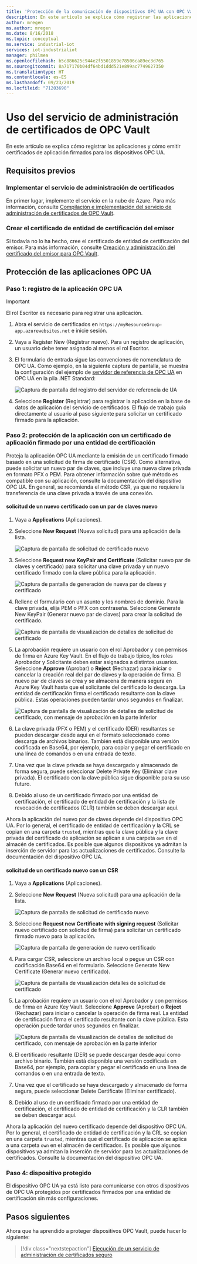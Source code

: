 ```yaml
---
title: 'Protección de la comunicación de dispositivos OPC UA con OPC Vault: Azure | Microsoft Docs'
description: En este artículo se explica cómo registrar las aplicaciones OPC UA y cómo emitir certificados de aplicación firmados para los dispositivos OPC UA con OPC Vault.
author: mregen
ms.author: mregen
ms.date: 8/16/2018
ms.topic: conceptual
ms.service: industrial-iot
services: iot-industrialiot
manager: philmea
ms.openlocfilehash: b5c886625c944e2f5501859e78506ca89ec3d765
ms.sourcegitcommit: 8a717170b04df64bd1ddd521e899ac7749627350
ms.translationtype: HT
ms.contentlocale: es-ES
ms.lasthandoff: 09/23/2019
ms.locfileid: "71203690"
---
```

# <a name="use-the-opc-vault-certificate-management-service"></a>Uso del servicio de administración de certificados de OPC Vault

En este artículo se explica cómo registrar las aplicaciones y cómo emitir certificados de aplicación firmados para los dispositivos OPC UA.

## <a name="prerequisites"></a>Requisitos previos

### <a name="deploy-the-certificate-management-service"></a>Implementar el servicio de administración de certificados

En primer lugar, implemente el servicio en la nube de Azure. Para más información, consulte [Compilación e implementación del servicio de administración de certificados de OPC Vault](howto-opc-vault-deploy.md).

### <a name="create-the-issuer-ca-certificate"></a>Crear el certificado de entidad de certificación del emisor

Si todavía no lo ha hecho, cree el certificado de entidad de certificación del emisor. Para más información, consulte [Creación y administración del certificado del emisor para OPC Vault](howto-opc-vault-manage.md).

## <a name="secure-opc-ua-applications"></a>Protección de las aplicaciones OPC UA

### <a name="step-1-register-your-opc-ua-application"></a>Paso 1: registro de la aplicación OPC UA 

> [!IMPORTANT]
> El rol Escritor es necesario para registrar una aplicación.

1. Abra el servicio de certificados en `https://myResourceGroup-app.azurewebsites.net` e inicie sesión.
2. Vaya a Register New (Registrar nuevo). Para un registro de aplicación, un usuario debe tener asignado al menos el rol Escritor.
2. El formulario de entrada sigue las convenciones de nomenclatura de OPC UA. Como ejemplo, en la siguiente captura de pantalla, se muestra la configuración del ejemplo de [servidor de referencia de OPC UA](https://github.com/OPCFoundation/UA-.NETStandard/tree/master/SampleApplications/Workshop/Reference) en OPC UA en la pila .NET Standard:

   ![Captura de pantalla del registro del servidor de referencia de UA](media/howto-opc-vault-secure/reference-server-registration.png "Registro del servidor de referencia de UA")

5. Seleccione **Register** (Registrar) para registrar la aplicación en la base de datos de aplicación del servicio de certificados. El flujo de trabajo guía directamente al usuario al paso siguiente para solicitar un certificado firmado para la aplicación.

### <a name="step-2-secure-your-application-with-a-ca-signed-application-certificate"></a>Paso 2: protección de la aplicación con un certificado de aplicación firmado por una entidad de certificación

Proteja la aplicación OPC UA mediante la emisión de un certificado firmado basado en una solicitud de firma de certificado (CSR). Como alternativa, puede solicitar un nuevo par de claves, que incluye una nueva clave privada en formato PFX o PEM. Para obtener información sobre qué método es compatible con su aplicación, consulte la documentación del dispositivo OPC UA. En general, se recomienda el método CSR, ya que no requiere la transferencia de una clave privada a través de una conexión.

#### <a name="request-a-new-certificate-with-a-new-keypair"></a>solicitud de un nuevo certificado con un par de claves nuevo

1. Vaya a **Applications** (Aplicaciones).
3. Seleccione **New Request** (Nueva solicitud) para una aplicación de la lista.

   ![Captura de pantalla de solicitud de certificado nuevo](media/howto-opc-vault-secure/request-new-certificate.png "Solicitar certificado nuevo")

3. Seleccione **Request new KeyPair and Certificate** (Solicitar nuevo par de claves y certificado) para solicitar una clave privada y un nuevo certificado firmado con la clave pública para la aplicación.

   ![Captura de pantalla de generación de nueva par de claves y certificado](media/howto-opc-vault-secure/generate-new-key-pair.png "Generar nuevo par de claves")

4. Rellene el formulario con un asunto y los nombres de dominio. Para la clave privada, elija PEM o PFX con contraseña. Seleccione Generate New KeyPair (Generar nuevo par de claves) para crear la solicitud de certificado.

   ![Captura de pantalla de visualización de detalles de solicitud de certificado](media/howto-opc-vault-secure/approve-reject.png "Aprobar certificado")

5. La aprobación requiere un usuario con el rol Aprobador y con permisos de firma en Azure Key Vault. En el flujo de trabajo típico, los roles Aprobador y Solicitante deben estar asignados a distintos usuarios. Seleccione **Approve** (Aprobar) o **Reject** (Rechazar) para iniciar o cancelar la creación real del par de claves y la operación de firma. El nuevo par de claves se crea y se almacena de manera segura en Azure Key Vault hasta que el solicitante del certificado lo descarga. La entidad de certificación firma el certificado resultante con la clave pública. Estas operaciones pueden tardar unos segundos en finalizar.

   ![Captura de pantalla de visualización de detalles de solicitud de certificado, con mensaje de aprobación en la parte inferior](media/howto-opc-vault-secure/view-key-pair.png "Ver par de claves")

7. La clave privada (PFX o PEM) y el certificado (DER) resultantes se pueden descargar desde aquí en el formato seleccionado como descarga de archivos binarios. También está disponible una versión codificada en Base64, por ejemplo, para copiar y pegar el certificado en una línea de comandos o en una entrada de texto. 
8. Una vez que la clave privada se haya descargado y almacenado de forma segura, puede seleccionar Delete Private Key (Eliminar clave privada). El certificado con la clave pública sigue disponible para su uso futuro.
9. Debido al uso de un certificado firmado por una entidad de certificación, el certificado de entidad de certificación y la lista de revocación de certificados (CLR) también se deben descargar aquí.

Ahora la aplicación del nuevo par de claves depende del dispositivo OPC UA. Por lo general, el certificado de entidad de certificación y la CRL se copian en una carpeta `trusted`, mientras que la clave pública y la clave privada del certificado de aplicación se aplican a una carpeta `own` en el almacén de certificados. Es posible que algunos dispositivos ya admitan la inserción de servidor para las actualizaciones de certificados. Consulte la documentación del dispositivo OPC UA.

#### <a name="request-a-new-certificate-with-a-csr"></a>solicitud de un certificado nuevo con un CSR 

1. Vaya a **Applications** (Aplicaciones).
3. Seleccione **New Request** (Nueva solicitud) para una aplicación de la lista.

   ![Captura de pantalla de solicitud de certificado nuevo](media/howto-opc-vault-secure/request-new-certificate.png "Solicitar certificado nuevo")

3. Seleccione **Request new Certificate with signing request** (Solicitar nuevo certificado con solicitud de firma) para solicitar un certificado firmado nuevo para la aplicación.

   ![Captura de pantalla de generación de nuevo certificado](media/howto-opc-vault-secure/generate-new-certificate.png "Generar nuevo certificado")

4. Para cargar CSR, seleccione un archivo local o pegue un CSR con codificación Base64 en el formulario. Seleccione Generate New Certificate (Generar nuevo certificado).

   ![Captura de pantalla de visualización detalles de solicitud de certificado](media/howto-opc-vault-secure/approve-reject-csr.png "Aprobar CSR")

5. La aprobación requiere un usuario con el rol Aprobador y con permisos de firma en Azure Key Vault. Seleccione **Approve** (Aprobar) o **Reject** (Rechazar) para iniciar o cancelar la operación de firma real. La entidad de certificación firma el certificado resultante con la clave pública. Esta operación puede tardar unos segundos en finalizar.

   ![Captura de pantalla de visualización de detalles de solicitud de certificado, con mensaje de aprobación en la parte inferior](media/howto-opc-vault-secure/view-cert-csr.png "Ver certificado")

6. El certificado resultante (DER) se puede descargar desde aquí como archivo binario. También está disponible una versión codificada en Base64, por ejemplo, para copiar y pegar el certificado en una línea de comandos o en una entrada de texto. 
10. Una vez que el certificado se haya descargado y almacenado de forma segura, puede seleccionar Delete Certificate (Eliminar certificado).
11. Debido al uso de un certificado firmado por una entidad de certificación, el certificado de entidad de certificación y la CLR también se deben descargar aquí.

Ahora la aplicación del nuevo certificado depende del dispositivo OPC UA. Por lo general, el certificado de entidad de certificación y la CRL se copian en una carpeta `trusted`, mientras que el certificado de aplicación se aplica a una carpeta `own` en el almacén de certificados. Es posible que algunos dispositivos ya admitan la inserción de servidor para las actualizaciones de certificados. Consulte la documentación del dispositivo OPC UA.

### <a name="step-4-device-secured"></a>Paso 4: dispositivo protegido

El dispositivo OPC UA ya está listo para comunicarse con otros dispositivos de OPC UA protegidos por certificados firmados por una entidad de certificación sin más configuraciones.

## <a name="next-steps"></a>Pasos siguientes

Ahora que ha aprendido a proteger dispositivos OPC Vault, puede hacer lo siguiente:

> [!div class="nextstepaction"]
> [Ejecución de un servicio de administración de certificados seguro](howto-opc-vault-secure-ca.md)